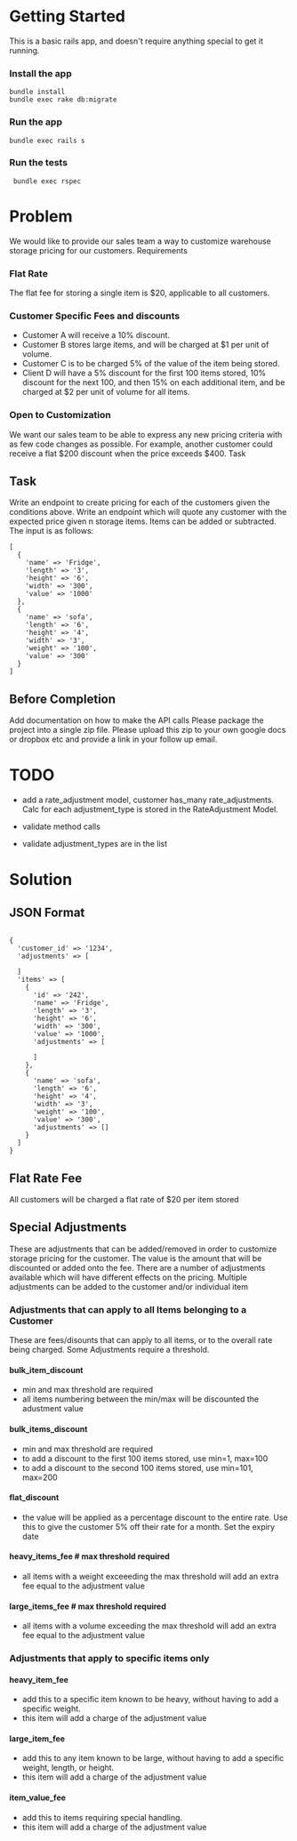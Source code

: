 # Getting Started
This is a basic rails app, and doesn't require anything special to get it running.

### Install the app
```
bundle install
bundle exec rake db:migrate

```

### Run the app
``` bundle exec rails s  ```

### Run the tests
```  bundle exec rspec ```



# Problem

We would like to provide our sales team a way to customize warehouse storage pricing for our customers.
Requirements

### Flat Rate
The flat fee for storing a single item is $20, applicable to all customers.

### Customer Specific Fees and discounts
* Customer A will receive a 10% discount.
* Customer B stores large items, and will be charged at $1 per unit of volume.
* Customer C is to be charged 5% of the value of the item being stored.
* Client D will have a 5% discount for the first 100 items stored, 10% discount for the next 100, and then 15% on each additional item, and be charged at $2 per unit of volume for all items.

### Open to Customization
We want our sales team to be able to express any new pricing criteria with as few code changes as possible. For example, another customer could receive a flat $200 discount when the price exceeds $400.
Task

## Task
Write an endpoint to create pricing for each of the customers given the conditions above.
Write an endpoint which will quote any customer with the expected price given n storage items. Items can be added or subtracted. The input is as follows:

```
[
  {
    'name' => 'Fridge',
    'length' => '3',
    'height' => '6',
    'width' => '300',
    'value' => '1000'
  },
  {
    'name' => 'sofa',
    'length' => '6',
    'height' => '4',
    'width' => '3',
    'weight' => '100',
    'value' => '300'
  }
]
```

## Before Completion
Add documentation on how to make the API calls
Please package the project into a single zip file. Please upload this zip to your own google docs or dropbox etc and provide a link in your follow up email.


# TODO
* add a rate_adjustment model, customer has_many rate_adjustments.  Calc for each adjustment_type is stored in the RateAdjustment Model.

* validate method calls
* validate adjustment_types are in the list



# Solution

## JSON Format
```

{
  'customer_id' => '1234',
  'adjustments' => [

  ]
  'items' => [
    {
      'id' => '242',
      'name' => 'Fridge',
      'length' => '3',
      'height' => '6',
      'width' => '300',
      'value' => '1000',
      'adjustments' => [

      ]
    },
    {
      'name' => 'sofa',
      'length' => '6',
      'height' => '4',
      'width' => '3',
      'weight' => '100',
      'value' => '300',
      'adjustments' => []
    }
  ]
}

```

## Flat Rate Fee
All customers will be charged a flat rate of $20 per item stored

## Special Adjustments
These are adjustments that can be added/removed in order to customize storage pricing for the customer.
The value is the amount that will be discounted or added onto the fee.
There are a number of adjustments available which will have different effects on the pricing.
Multiple adjustments can be added to the customer and/or individual item

### Adjustments that can apply to all Items belonging to a Customer
These are fees/disounts that can apply to all items, or to the overall rate being charged.
Some Adjustments require a threshold.

#### bulk_item_discount
  * min and max threshold are required
  * all items numbering between the min/max will be discounted the adustment value

#### bulk_items_discount
  * min and max threshold are required
  * to add a discount to the first 100 items stored, use min=1, max=100
  * to add a discount to the second 100 items stored, use min=101, max=200

#### flat_discount
  * the value will be applied as a percentage discount to the entire rate.  Use this to give the customer 5% off their rate for a month.  Set the expiry date

#### heavy_items_fee # max threshold required
  * all items with a weight exceeeding the max threshold will add an extra fee equal to the adjustment value

#### large_items_fee # max threshold required
  * all items with a volume exceeding the max threshold will add an extra fee equal to the adjustment value


### Adjustments that apply to specific items only
#### heavy_item_fee
  * add this to a specific item known to be heavy, without having to add a specific weight.
  * this item will add a charge of the adjustment value

#### large_item_fee
  * add this to any item known to be large, without having to add a specific weight, length, or height.
  * this item will add a charge of the adjustment value

#### item_value_fee
  * add this to items requiring special handling.
  * this item will add a charge of the adjustment value

